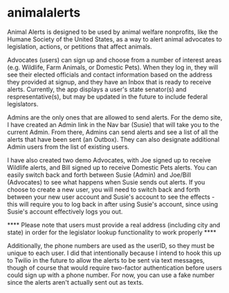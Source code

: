 # animalalerts
Animal Alerts is designed to be used by animal welfare nonprofits, like the Humane Society of the United States, as a way to alert animal advocates to legislation, actions, or petitions that affect animals.  

Advocates (users) can sign up and choose from a number of interest areas (e.g. Wildlife, Farm Animals, or Domestic Pets).  When they log in, they will see their elected officials and contact information based on the address they provided at signup, and they have an Inbox that is ready to receive alerts.  Currently, the app displays a user's state senator(s) and respresentative(s), but may be updated in the future to include federal legislators.

Admins are the only ones that are allowed to send alerts.  For the demo site, I have created an Admin link in the Nav bar (Susie) that will take you to the current Admin.  From there, Admins can send alerts and see a list of all the alerts that have been sent (an Outbox).  They can also designate additional Admin users from the list of existing users.

I have also created two demo Advocates, with Joe signed up to receive Wildlife alerts, and Bill signed up to receive Domestic Pets alerts.  You can easily switch back and forth between Susie (Admin) and Joe/Bill (Advocates) to see what happens when Susie sends out alerts.  If you choose to create a new user, you will need to switch back and forth between your new user account and Susie's account to see the effects - this will require you to log back in after using Susie's account, since using Susie's account effectively logs you out.  

**** Please note that users must provide a real address (including city and state) in order for the legislator lookup functionality to work properly ****

Additionally, the phone numbers are used as the userID, so they must be unique to each user.  I did that intentionally because I intend to hook this up to Twilio in the future to allow the alerts to be sent via text messages, though of course that would require two-factor authentication before users could sign up with a phone number.  For now, you can use a fake number since the alerts aren't actually sent out as texts.
